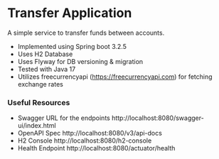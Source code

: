# Transfer Application

A simple service to transfer funds between accounts.

* Implemented using Spring boot 3.2.5
* Uses H2 Database
* Uses Flyway for DB versioning & migration
* Tested with Java 17
* Utilizes freecurrencyapi (https://freecurrencyapi.com) for fetching exchange rates

### Useful Resources

* Swagger URL for the endpoints http://localhost:8080/swagger-ui/index.html
* OpenAPI Spec http://localhost:8080/v3/api-docs
* H2 Console http://localhost:8080/h2-console
* Health Endpoint http://localhost:8080/actuator/health
